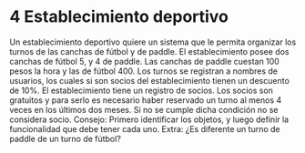 # 4 Establecimiento deportivo
Un establecimiento deportivo quiere un sistema que le permita organizar los turnos de
las canchas de fútbol y de paddle. El establecimiento posee dos canchas de fútbol 5, y 4
de paddle. Las canchas de paddle cuestan 100 pesos la hora y las de fútbol 400. Los
turnos se registran a nombres de usuarios, los cuales si son socios del establecimiento
tienen un descuento de 10%. El establecimiento tiene un registro de socios. Los socios
son gratuitos y para serlo es necesario haber reservado un turno al menos 4 veces en los
últimos dos meses. Si no se cumple dicha condición no se considera socio.
Consejo: Primero identificar los objetos, y luego definir la funcionalidad que debe tener
cada uno.
Extra: ¿Es diferente un turno de paddle de un turno de fútbol?